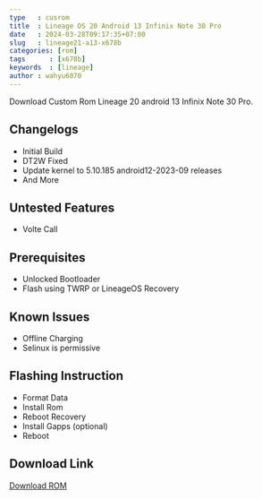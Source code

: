 ```yaml
---
type   : cusrom
title  : Lineage OS 20 Android 13 Infinix Note 30 Pro
date   : 2024-03-28T09:17:35+07:00
slug   : lineage21-a13-x678b
categories: [rom]
tags      : [x678b]
keywords  : [lineage]
author : wahyu6070
---
```


Download Custom Rom Lineage 20 android 13 Infinix Note 30 Pro.

## Changelogs
- Initial Build
- DT2W Fixed
- Update kernel to 5.10.185 android12-2023-09 releases
- And More

## Untested Features
- Volte Call

## Prerequisites
- Unlocked Bootloader
- Flash using TWRP or LineageOS Recovery

## Known Issues
- Offline Charging
- Selinux is permissive

## Flashing Instruction
- Format Data
- Install Rom
- Reboot Recovery
- Install Gapps (optional)
- Reboot


## Download Link
[Download ROM](https://dodyirawan85.github.io/custom/rom/2023/10/21/lineageos-x6833b.html)
